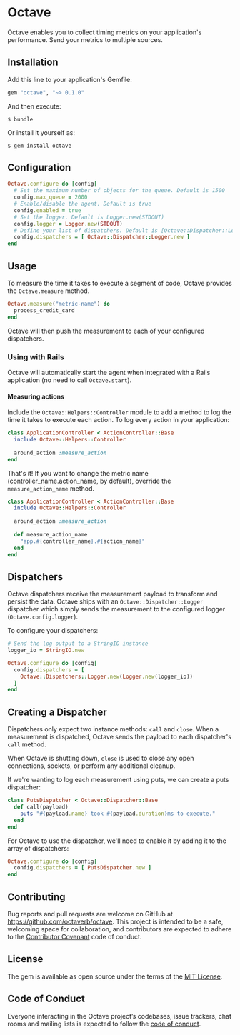 # Octave

Octave enables you to collect timing metrics on your application's performance.
Send your metrics to multiple sources.

## Installation

Add this line to your application's Gemfile:

```ruby
gem "octave", "~> 0.1.0"
```

And then execute:

    $ bundle

Or install it yourself as:

    $ gem install octave

## Configuration

```ruby
Octave.configure do |config|
  # Set the maximum number of objects for the queue. Default is 1500
  config.max_queue = 2000
  # Enable/disable the agent. Default is true
  config.enabled = true
  # Set the logger. Default is Logger.new(STDOUT)
  config.logger = Logger.new(STDOUT)
  # Define your list of dispatchers. Default is [Octave::Dispatcher::Logger.new]
  config.dispatchers = [ Octave::Dispatcher::Logger.new ] 
end
```

## Usage

To measure the time it takes to execute a segment of code, Octave provides the
`Octave.measure` method.

```ruby
Octave.measure("metric-name") do
  process_credit_card
end
```

Octave will then push the measurement to each of your configured dispatchers.

### Using with Rails

Octave will automatically start the agent when integrated with a Rails
application (no need to call `Octave.start`).

#### Measuring actions

Include the `Octave::Helpers::Controller` module to add a method to log the time
it takes to execute each action. To log every action in your application:

```ruby
class ApplicationController < ActionController::Base
  include Octave::Helpers::Controller
  
  around_action :measure_action
end
```

That's it! If you want to change the metric name (controller_name.action_name,
by default), override the `measure_action_name` method.

```ruby
class ApplicationController < ActionController::Base
  include Octave::Helpers::Controller
  
  around_action :measure_action
  
  def measure_action_name
    "app.#{controller_name}.#{action_name}"
  end
end
```

## Dispatchers

Octave dispatchers receive the measurement payload to transform and persist the
data. Octave ships with an `Octave::Dispatcher::Logger` dispatcher which simply
sends the measurement to the configured logger (`Octave.config.logger`).

To configure your dispatchers:

```ruby
# Send the log output to a StringIO instance
logger_io = StringIO.new

Octave.configure do |config|
  config.dispatchers = [
    Octave::Dispatchers::Logger.new(Logger.new(logger_io))
  ]
end
``` 

## Creating a Dispatcher

Dispatchers only expect two instance methods: `call` and `close`. When a
measurement is dispatched, Octave sends the payload to each dispatcher's `call`
method.

When Octave is shutting down, `close` is used to close any open connections,
sockets, or perform any additional cleanup.

If we're wanting to log each measurement using puts, we can create a puts
dispatcher:

```ruby
class PutsDispatcher < Octave::Dispatcher::Base
  def call(payload)
    puts "#{payload.name} took #{payload.duration}ms to execute."
  end
end
```

For Octave to use the dispatcher, we'll need to enable it by adding it to the
array of dispatchers:

```ruby
Octave.configure do |config|
  config.dispatchers = [ PutsDispatcher.new ]
end
```

## Contributing

Bug reports and pull requests are welcome on GitHub at https://github.com/octaverb/octave. This project is intended to be a safe, welcoming space for collaboration, and contributors are expected to adhere to the [Contributor Covenant](http://contributor-covenant.org) code of conduct.

## License

The gem is available as open source under the terms of the [MIT License](https://opensource.org/licenses/MIT).

## Code of Conduct

Everyone interacting in the Octave project’s codebases, issue trackers, chat rooms and mailing lists is expected to follow the [code of conduct](https://github.com/[USERNAME]/octave/blob/master/CODE_OF_CONDUCT.md).
